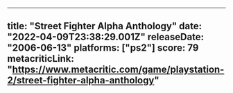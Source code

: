 
---
title: "Street Fighter Alpha Anthology"
date: "2022-04-09T23:38:29.001Z"
releaseDate: "2006-06-13"
platforms: ["ps2"]
score: 79
metacriticLink: "https://www.metacritic.com/game/playstation-2/street-fighter-alpha-anthology"
---
